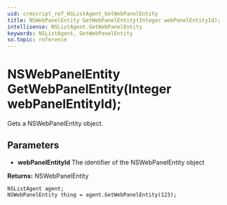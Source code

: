 ```yaml
---
uid: crmscript_ref_NSListAgent_GetWebPanelEntity
title: NSWebPanelEntity GetWebPanelEntity(Integer webPanelEntityId);
intellisense: NSListAgent.GetWebPanelEntity
keywords: NSListAgent, GetWebPanelEntity
so.topic: reference
---
```


# NSWebPanelEntity GetWebPanelEntity(Integer webPanelEntityId);

Gets a NSWebPanelEntity object.

## Parameters

* **webPanelEntityId** The identifier of the NSWebPanelEntity object

**Returns:** NSWebPanelEntity

```crmscript
NSListAgent agent;
NSWebPanelEntity thing = agent.GetWebPanelEntity(123);
```

